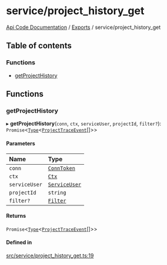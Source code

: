 # service/project\_history\_get
 
[Api Code Documentation](../README.md) / [Exports](../modules.md) / service/project\_history\_get

## Table of contents

### Functions

- [getProjectHistory](service_project_history_get.md#getprojecthistory)

## Functions

### getProjectHistory

▸ **getProjectHistory**(`conn`, `ctx`, `serviceUser`, `projectId`, `filter?`): `Promise`\<[`Type`](result.md#type)\<[`ProjectTraceEvent`](../interfaces/service_domain_workflow_project_trace_event.ProjectTraceEvent.md)[]\>\>

#### Parameters

| Name | Type |
| :------ | :------ |
| `conn` | [`ConnToken`](service_conn.md#conntoken) |
| `ctx` | [`Ctx`](../interfaces/lib_ctx.Ctx.md) |
| `serviceUser` | [`ServiceUser`](../interfaces/service_domain_organization_service_user.ServiceUser.md) |
| `projectId` | `string` |
| `filter?` | [`Filter`](service_domain_workflow_historyFilter.md#filter) |

#### Returns

`Promise`\<[`Type`](result.md#type)\<[`ProjectTraceEvent`](../interfaces/service_domain_workflow_project_trace_event.ProjectTraceEvent.md)[]\>\>

#### Defined in

[src/service/project_history_get.ts:19](https://github.com/openkfw/TruBudget/blob/086d599/api/src/service/project_history_get.ts#L19)
